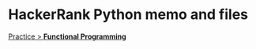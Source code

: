 # HackerRank Python memo and files

[Practice > __Functional Programming__](https://www.hackerrank.com/domains/python?filters%5Bstatus%5D%5B%5D=unsolved&badge_type=python)

